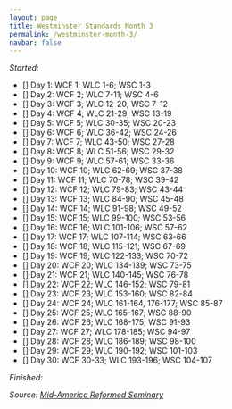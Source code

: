 ```yaml
---
layout: page
title: Westminster Standards Month 3
permalink: /westminster-month-3/
navbar: false
---
```


*Started:*

- [] Day 1: WCF 1; WLC 1-6; WSC 1-3
- [] Day 2: WCF 2; WLC 7-11; WSC 4-6
- [] Day 3: WCF 3; WLC 12-20; WSC 7-12
- [] Day 4: WCF 4; WLC 21-29; WSC 13-19
- [] Day 5: WCF 5; WLC 30-35; WSC 20-23
- [] Day 6: WCF 6; WLC 36-42; WSC 24-26
- [] Day 7: WCF 7; WLC 43-50; WSC 27-28
- [] Day 8: WCF 8; WLC 51-56; WSC 29-32
- [] Day 9: WCF 9; WLC 57-61; WSC 33-36
- [] Day 10: WCF 10; WLC 62-69; WSC 37-38
- [] Day 11: WCF 11; WLC 70-78; WSC 39-42
- [] Day 12: WCF 12; WLC 79-83; WSC 43-44
- [] Day 13: WCF 13; WLC 84-90; WSC 45-48
- [] Day 14: WCF 14; WLC 91-98; WSC 49-52
- [] Day 15: WCF 15; WLC 99-100; WSC 53-56
- [] Day 16: WCF 16; WLC 101-106; WSC 57-62
- [] Day 17: WCF 17; WLC 107-114; WSC 63-66
- [] Day 18: WCF 18; WLC 115-121; WSC 67-69
- [] Day 19: WCF 19; WLC 122-133; WSC 70-72
- [] Day 20: WCF 20; WLC 134-139; WSC 73-75
- [] Day 21: WCF 21; WLC 140-145; WSC 76-78
- [] Day 22: WCF 22; WLC 146-152; WSC 79-81
- [] Day 23: WCF 23; WLC 153-160; WSC 82-84
- [] Day 24: WCF 24; WLC 161-164, 176-177; WSC 85-87
- [] Day 25: WCF 25; WLC 165-167; WSC 88-90
- [] Day 26: WCF 26; WLC 168-175; WSC 91-93
- [] Day 27: WCF 27; WLC 178-185; WSC 94-97
- [] Day 28: WCF 28; WLC 186-189; WSC 98-100
- [] Day 29: WCF 29; WLC 190-192; WSC 101-103
- [] Day 30: WCF 30-33; WLC 193-196; WSC 104-107

*Finished:*

*Source:* [*Mid-America Reformed Seminary*](https://s3.us-west-1.amazonaws.com/blog.swang.cloud/reformed-standards-monthly.pdf)